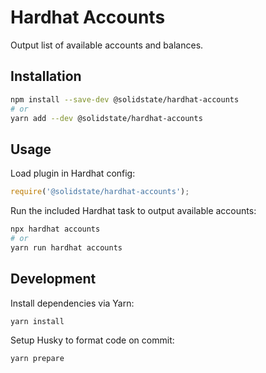 # Hardhat Accounts

Output list of available accounts and balances.

## Installation

```bash
npm install --save-dev @solidstate/hardhat-accounts
# or
yarn add --dev @solidstate/hardhat-accounts
```

## Usage

Load plugin in Hardhat config:

```javascript
require('@solidstate/hardhat-accounts');
```

Run the included Hardhat task to output available accounts:

```bash
npx hardhat accounts
# or
yarn run hardhat accounts
```

## Development

Install dependencies via Yarn:

```bash
yarn install
```

Setup Husky to format code on commit:

```bash
yarn prepare
```
